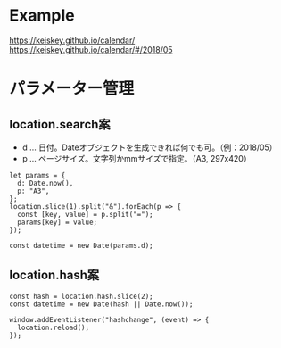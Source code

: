 # Example
https://keiskey.github.io/calendar/
https://keiskey.github.io/calendar/#/2018/05

# パラメーター管理
## location.search案
- d … 日付。Dateオブジェクトを生成できれば何でも可。（例：2018/05）
- p … ページサイズ。文字列かmmサイズで指定。（A3, 297x420）
```
let params = {
  d: Date.now(),
  p: "A3",
};
location.slice(1).split("&").forEach(p => {
  const [key, value] = p.split("=");
  params[key] = value;
});

const datetime = new Date(params.d);
```
## location.hash案
```
const hash = location.hash.slice(2);
const datetime = new Date(hash || Date.now());

window.addEventListener("hashchange", (event) => {
  location.reload();
});
```
